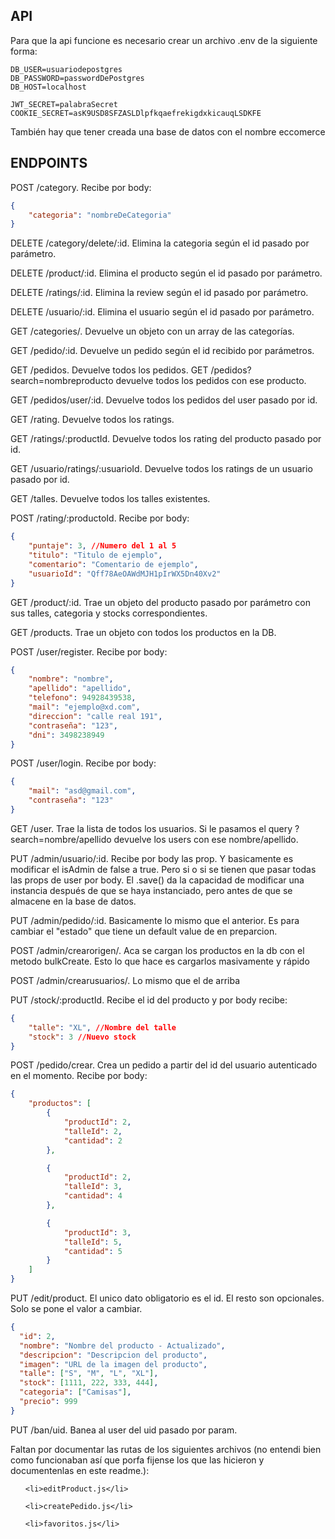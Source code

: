 ## API

Para que la api funcione es necesario crear un archivo .env de la siguiente forma:

```env
DB_USER=usuariodepostgres
DB_PASSWORD=passwordDePostgres
DB_HOST=localhost

JWT_SECRET=palabraSecret
COOKIE_SECRET=asK9USD8SFZASLDlpfkqaefrekigdxkicauqLSDKFE
```

También hay que tener creada una base de datos con el nombre eccomerce


## ENDPOINTS

POST /category. Recibe por body:

```json
{
    "categoria": "nombreDeCategoria"
}
```

DELETE /category/delete/:id. Elimina la categoria según el id pasado por parámetro.

DELETE /product/:id. Elimina el producto según el id pasado por parámetro.

DELETE /ratings/:id. Elimina la review según el id pasado por parámetro.

DELETE /usuario/:id. Elimina el usuario según el id pasado por parámetro.

GET /categories/. Devuelve un objeto con un array de las categorías.

GET /pedido/:id. Devuelve un pedido según el id recibido por parámetros.

GET /pedidos. Devuelve todos los pedidos. GET /pedidos?search=nombreproducto devuelve todos los pedidos con ese producto.

GET /pedidos/user/:id. Devuelve todos los pedidos del user pasado por id.

GET /rating. Devuelve todos los ratings.

GET /ratings/:productId. Devuelve todos los rating del producto pasado por id.

GET /usuario/ratings/:usuarioId. Devuelve todos los ratings de un usuario pasado por id.

GET /talles. Devuelve todos los talles existentes.

POST /rating/:productoId. Recibe por body: 

```json
{
    "puntaje": 3, //Numero del 1 al 5
    "titulo": "Titulo de ejemplo",
    "comentario": "Comentario de ejemplo",
    "usuarioId": "Qff78AeOAWdMJH1pIrWX5Dn40Xv2"
}
```

GET /product/:id. Trae un objeto del producto pasado por parámetro con sus talles, categoria y stocks correspondientes.

GET /products. Trae un objeto con todos los productos en la DB.

POST /user/register. Recibe por body:

```json
{
    "nombre": "nombre",
    "apellido": "apellido",
    "telefono": 94928439538,
    "mail": "ejemplo@xd.com",
    "direccion": "calle real 191",
    "contraseña": "123",
    "dni": 3498238949
}
```

POST /user/login. Recibe por body:

```json
{
    "mail": "asd@gmail.com",
    "contraseña": "123"
}
```

GET /user. Trae la lista de todos los usuarios. Si le pasamos el query ?search=nombre/apellido devuelve los users con ese nombre/apellido.

PUT /admin/usuario/:id.  Recibe por body las prop. Y basicamente es modificar el isAdmin de false a true. Pero si o si se tienen que pasar todas las props de user por body.
El .save() da la capacidad de modificar una instancia después de que se haya instanciado, pero antes de que se almacene en la base de datos.

PUT /admin/pedido/:id. Basicamente lo mismo que el anterior. Es para cambiar el "estado" que tiene un default value de en preparcion.

POST /admin/crearorigen/. Aca se cargan los productos en la db con el metodo bulkCreate. Esto lo que hace es cargarlos masivamente y rápido

POST /admin/crearusuarios/. Lo mismo que el de arriba

PUT /stock/:productId. Recibe el id del producto y por body recibe:

```json
{
    "talle": "XL", //Nombre del talle
    "stock": 3 //Nuevo stock
}
```

POST /pedido/crear. Crea un pedido a partir del id del usuario autenticado en el momento. Recibe por body:
```json
{
    "productos": [
        {
            "productId": 2,
            "talleId": 2,
            "cantidad": 2
        },

        {
            "productId": 2,
            "talleId": 3,
            "cantidad": 4
        },

        {
            "productId": 3,
            "talleId": 5,
            "cantidad": 5
        }
    ]
}
```

PUT /edit/product. El unico dato obligatorio es el id. El resto son opcionales. Solo se pone el valor a cambiar.
```json
{
  "id": 2,
  "nombre": "Nombre del producto - Actualizado",
  "descripcion": "Descripcion del producto",
  "imagen": "URL de la imagen del producto",
  "talle": ["S", "M", "L", "XL"],
  "stock": [1111, 222, 333, 444],
  "categoria": ["Camisas"],
  "precio": 999
}
```

PUT /ban/uid. Banea al user del uid pasado por param.



Faltan por documentar las rutas de los siguientes archivos (no entendi bien como funcionaban así que porfa fijense los que las hicieron y documentenlas en este readme.):

<ul>

    <li>editProduct.js</li>
    
    <li>createPedido.js</li>

    <li>favoritos.js</li>
</ul>
